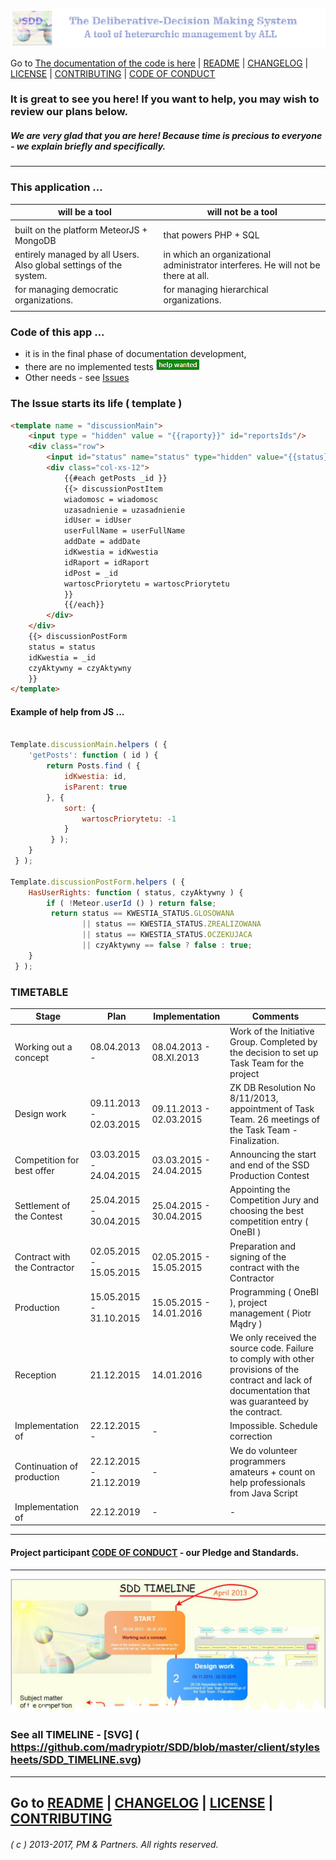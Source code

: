 ![](https://github.com/madrypiotr/SDD/blob/master/client/stylesheets/sdd_baner.jpg) 

Go to [The documentation of the code is here] | [README] | [CHANGELOG] | [LICENSE] | [CONTRIBUTING] | [CODE OF CONDUCT] 

### It is great to see you here! If you want to help, you may wish to review our plans below.
##### We are very glad that you are here! Because time is precious to everyone - we explain briefly and specifically.
---
### This application ...
| will be a tool | will not be a tool |
|-------------------------------------------|-------------------------------------------|
|  |  |
| built on the platform MeteorJS + MongoDB | that powers PHP + SQL |
| entirely managed by all Users. Also global settings of the system. | in which an organizational administrator interferes. He will not be there at all. |
| for managing democratic organizations. | for managing hierarchical organizations. |
|  |  |

### Code of this app ...
* it is in the final phase of documentation development,
* there are no implemented tests ![](https://github.com/madrypiotr/SDD/blob/master/client/stylesheets/help-wanted.jpg) 
* Other needs - see [Issues]

### The Issue starts its life ( template )
```HTML
<template name = "discussionMain">
    <input type = "hidden" value = "{{raporty}}" id="reportsIds"/>
    <div class="row">
        <input id="status" name="status" type="hidden" value="{{status}}">
        <div class="col-xs-12">
            {{#each getPosts _id }}
            {{> discussionPostItem
            wiadomosc = wiadomosc
            uzasadnienie = uzasadnienie
            idUser = idUser
            userFullName = userFullName
            addDate = addDate
            idKwestia = idKwestia
            idRaport = idRaport
            idPost = _id
            wartoscPriorytetu = wartoscPriorytetu
            }}
            {{/each}}
        </div>
    </div>
    {{> discussionPostForm
    status = status
    idKwestia = _id
    czyAktywny = czyAktywny
    }}
</template>
```
#### Example of help from JS ...
```javascript

Template.discussionMain.helpers ( {
	'getPosts': function ( id ) {
		return Posts.find ( {
			idKwestia: id,
			isParent: true
		}, {
			sort: {
				wartoscPriorytetu: -1
			}
		 } );
	}
 } );

Template.discussionPostForm.helpers ( {
	HasUserRights: function ( status, czyAktywny ) {
		if ( !Meteor.userId () ) return false;
		 return status == KWESTIA_STATUS.GLOSOWANA
				|| status == KWESTIA_STATUS.ZREALIZOWANA
				|| status == KWESTIA_STATUS.OCZEKUJACA
				|| czyAktywny == false ? false : true;
	}
 } );

```

### TIMETABLE

| Stage | Plan | Implementation | Comments |
|------------------|-----------------|-----------------|--------------------------------|
| Working out a concept | 08.04.2013 -  | 08.04.2013 - 08.XI.2013 | Work of the Initiative Group. Completed by the decision to set up Task Team for the project |
| Design work | 09.11.2013 - 02.03.2015 | 09.11.2013 - 02.03.2015 | ZK DB Resolution No 8/11/2013, appointment of Task Team. 26 meetings of the Task Team - Finalization. |
| Competition for best offer | 03.03.2015 - 24.04.2015 | 03.03.2015 - 24.04.2015 | Announcing the start and end of the SSD Production Contest |
| Settlement of the Contest | 25.04.2015 - 30.04.2015 | 25.04.2015 - 30.04.2015 | Appointing the Competition Jury and choosing the best competition entry ( OneBI ) |
| Contract with the Contractor | 02.05.2015 - 15.05.2015 | 02.05.2015 - 15.05.2015 | Preparation and signing of the contract with the Contractor |
| Production | 15.05.2015 - 31.10.2015 | 15.05.2015 - 14.01.2016 | Programming ( OneBI ), project management ( Piotr Mądry ) |
| Reception | 21.12.2015 | 14.01.2016 | We only received the source code. Failure to comply with other provisions of the contract and lack of documentation that was guaranteed by the contract. |
| Implementation of | 22.12.2015 - | - | Impossible. Schedule correction |
| Continuation of production | 22.12.2015 - 21.12.2019 |  -  | We do volunteer programmers amateurs + count on help professionals from Java Script |
| Implementation of | 22.12.2019 | - | - |

---

#### Project participant [CODE OF CONDUCT] - our Pledge and Standards.

---

![](https://github.com/madrypiotr/SDD/blob/master/client/stylesheets/SDD_TIMELINE_part.jpg)
### See all TIMELINE - [SVG] ( https://github.com/madrypiotr/SDD/blob/master/client/stylesheets/SDD_TIMELINE.svg)

---
Go to [README] | [CHANGELOG] | [LICENSE] | [CONTRIBUTING] 
---
###### ( c ) 2013-2017, PM & Partners. All rights reserved.

[README]: https://github.com/madrypiotr/SDD/blob/master/README.md
[LICENSE]: https://github.com/madrypiotr/SDD/blob/master/LICENSE.md
[CHANGELOG]: https://github.com/madrypiotr/SDD/blob/master/CHANGELOG.md
[CONTRIBUTING]: https://github.com/madrypiotr/SDD/blob/master/CONTRIBUTING.md
[CODE OF CONDUCT]: https://github.com/madrypiotr/SDD/blob/master/CODE-OF-CONDUCT.md
[Issues]: https://github.com/madrypiotr/SDD/issues
[The documentation of the code is here]: http://sdd.ha.pl/doc/README.md.html
